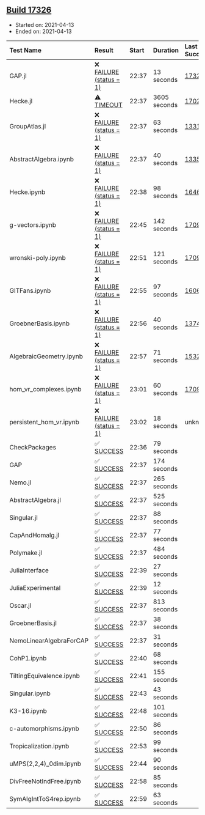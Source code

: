 ## [Build 17326](https://oscarci.mathematik.uni-kl.de/job/oscar/17326/)

* Started on: 2021-04-13
* Ended on: 2021-04-13

| Test Name    | Result | Start | Duration | Last Success | First Failure |
|:-------------|:-------|:------|:---------|:-------------|:--------------|
| GAP.jl | ❌ [FAILURE (status = 1)](https://oscarci.mathematik.uni-kl.de/job/oscar/17326/artifact/logs/build-17326/GAP.jl.log) | 22:37 | 13 seconds | [17324](https://oscarci.mathematik.uni-kl.de/job/oscar/17324/) | [17325](https://oscarci.mathematik.uni-kl.de/job/oscar/17325/) |
| Hecke.jl | ⚠ [TIMEOUT](https://oscarci.mathematik.uni-kl.de/job/oscar/17326/artifact/logs/build-17326/Hecke.jl.log) | 22:37 | 3605 seconds | [17022](https://oscarci.mathematik.uni-kl.de/job/oscar/17022/) | [17023](https://oscarci.mathematik.uni-kl.de/job/oscar/17023/) |
| GroupAtlas.jl | ❌ [FAILURE (status = 1)](https://oscarci.mathematik.uni-kl.de/job/oscar/17326/artifact/logs/build-17326/GroupAtlas.jl.log) | 22:37 | 63 seconds | [13311](https://oscarci.mathematik.uni-kl.de/job/oscar/13311/) | [13312](https://oscarci.mathematik.uni-kl.de/job/oscar/13312/) |
| AbstractAlgebra.ipynb | ❌ [FAILURE (status = 1)](https://oscarci.mathematik.uni-kl.de/job/oscar/17326/artifact/logs/build-17326/AbstractAlgebra.ipynb.log) | 22:37 | 40 seconds | [13355](https://oscarci.mathematik.uni-kl.de/job/oscar/13355/) | [13356](https://oscarci.mathematik.uni-kl.de/job/oscar/13356/) |
| Hecke.ipynb | ❌ [FAILURE (status = 1)](https://oscarci.mathematik.uni-kl.de/job/oscar/17326/artifact/logs/build-17326/Hecke.ipynb.log) | 22:38 | 98 seconds | [16463](https://oscarci.mathematik.uni-kl.de/job/oscar/16463/) | [16464](https://oscarci.mathematik.uni-kl.de/job/oscar/16464/) |
| g-vectors.ipynb | ❌ [FAILURE (status = 1)](https://oscarci.mathematik.uni-kl.de/job/oscar/17326/artifact/logs/build-17326/g-vectors.ipynb.log) | 22:45 | 142 seconds | [17099](https://oscarci.mathematik.uni-kl.de/job/oscar/17099/) | [17100](https://oscarci.mathematik.uni-kl.de/job/oscar/17100/) |
| wronski-poly.ipynb | ❌ [FAILURE (status = 1)](https://oscarci.mathematik.uni-kl.de/job/oscar/17326/artifact/logs/build-17326/wronski-poly.ipynb.log) | 22:51 | 121 seconds | [17098](https://oscarci.mathematik.uni-kl.de/job/oscar/17098/) | [17099](https://oscarci.mathematik.uni-kl.de/job/oscar/17099/) |
| GITFans.ipynb | ❌ [FAILURE (status = 1)](https://oscarci.mathematik.uni-kl.de/job/oscar/17326/artifact/logs/build-17326/GITFans.ipynb.log) | 22:55 | 97 seconds | [16068](https://oscarci.mathematik.uni-kl.de/job/oscar/16068/) | [16069](https://oscarci.mathematik.uni-kl.de/job/oscar/16069/) |
| GroebnerBasis.ipynb | ❌ [FAILURE (status = 1)](https://oscarci.mathematik.uni-kl.de/job/oscar/17326/artifact/logs/build-17326/GroebnerBasis.ipynb.log) | 22:56 | 40 seconds | [13748](https://oscarci.mathematik.uni-kl.de/job/oscar/13748/) | [13749](https://oscarci.mathematik.uni-kl.de/job/oscar/13749/) |
| AlgebraicGeometry.ipynb | ❌ [FAILURE (status = 1)](https://oscarci.mathematik.uni-kl.de/job/oscar/17326/artifact/logs/build-17326/AlgebraicGeometry.ipynb.log) | 22:57 | 71 seconds | [15322](https://oscarci.mathematik.uni-kl.de/job/oscar/15322/) | [15323](https://oscarci.mathematik.uni-kl.de/job/oscar/15323/) |
| hom_vr_complexes.ipynb | ❌ [FAILURE (status = 1)](https://oscarci.mathematik.uni-kl.de/job/oscar/17326/artifact/logs/build-17326/hom_vr_complexes.ipynb.log) | 23:01 | 60 seconds | [17099](https://oscarci.mathematik.uni-kl.de/job/oscar/17099/) | [17100](https://oscarci.mathematik.uni-kl.de/job/oscar/17100/) |
| persistent_hom_vr.ipynb | ❌ [FAILURE (status = 1)](https://oscarci.mathematik.uni-kl.de/job/oscar/17326/artifact/logs/build-17326/persistent_hom_vr.ipynb.log) | 23:02 | 18 seconds | unknown | unknown |
| CheckPackages | ✅ [SUCCESS](https://oscarci.mathematik.uni-kl.de/job/oscar/17326/artifact/logs/build-17326/CheckPackages.log) | 22:36 | 79 seconds |  |  |
| GAP | ✅ [SUCCESS](https://oscarci.mathematik.uni-kl.de/job/oscar/17326/artifact/logs/build-17326/GAP.log) | 22:37 | 174 seconds |  |  |
| Nemo.jl | ✅ [SUCCESS](https://oscarci.mathematik.uni-kl.de/job/oscar/17326/artifact/logs/build-17326/Nemo.jl.log) | 22:37 | 265 seconds |  |  |
| AbstractAlgebra.jl | ✅ [SUCCESS](https://oscarci.mathematik.uni-kl.de/job/oscar/17326/artifact/logs/build-17326/AbstractAlgebra.jl.log) | 22:37 | 525 seconds |  |  |
| Singular.jl | ✅ [SUCCESS](https://oscarci.mathematik.uni-kl.de/job/oscar/17326/artifact/logs/build-17326/Singular.jl.log) | 22:37 | 88 seconds |  |  |
| CapAndHomalg.jl | ✅ [SUCCESS](https://oscarci.mathematik.uni-kl.de/job/oscar/17326/artifact/logs/build-17326/CapAndHomalg.jl.log) | 22:37 | 77 seconds |  |  |
| Polymake.jl | ✅ [SUCCESS](https://oscarci.mathematik.uni-kl.de/job/oscar/17326/artifact/logs/build-17326/Polymake.jl.log) | 22:37 | 484 seconds |  |  |
| JuliaInterface | ✅ [SUCCESS](https://oscarci.mathematik.uni-kl.de/job/oscar/17326/artifact/logs/build-17326/JuliaInterface.log) | 22:39 | 27 seconds |  |  |
| JuliaExperimental | ✅ [SUCCESS](https://oscarci.mathematik.uni-kl.de/job/oscar/17326/artifact/logs/build-17326/JuliaExperimental.log) | 22:39 | 12 seconds |  |  |
| Oscar.jl | ✅ [SUCCESS](https://oscarci.mathematik.uni-kl.de/job/oscar/17326/artifact/logs/build-17326/Oscar.jl.log) | 22:37 | 813 seconds |  |  |
| GroebnerBasis.jl | ✅ [SUCCESS](https://oscarci.mathematik.uni-kl.de/job/oscar/17326/artifact/logs/build-17326/GroebnerBasis.jl.log) | 22:37 | 38 seconds |  |  |
| NemoLinearAlgebraForCAP | ✅ [SUCCESS](https://oscarci.mathematik.uni-kl.de/job/oscar/17326/artifact/logs/build-17326/NemoLinearAlgebraForCAP.log) | 22:37 | 31 seconds |  |  |
| CohP1.ipynb | ✅ [SUCCESS](https://oscarci.mathematik.uni-kl.de/job/oscar/17326/artifact/logs/build-17326/CohP1.ipynb.log) | 22:40 | 68 seconds |  |  |
| TiltingEquivalence.ipynb | ✅ [SUCCESS](https://oscarci.mathematik.uni-kl.de/job/oscar/17326/artifact/logs/build-17326/TiltingEquivalence.ipynb.log) | 22:41 | 155 seconds |  |  |
| Singular.ipynb | ✅ [SUCCESS](https://oscarci.mathematik.uni-kl.de/job/oscar/17326/artifact/logs/build-17326/Singular.ipynb.log) | 22:43 | 43 seconds |  |  |
| K3-16.ipynb | ✅ [SUCCESS](https://oscarci.mathematik.uni-kl.de/job/oscar/17326/artifact/logs/build-17326/K3-16.ipynb.log) | 22:48 | 101 seconds |  |  |
| c-automorphisms.ipynb | ✅ [SUCCESS](https://oscarci.mathematik.uni-kl.de/job/oscar/17326/artifact/logs/build-17326/c-automorphisms.ipynb.log) | 22:50 | 86 seconds |  |  |
| Tropicalization.ipynb | ✅ [SUCCESS](https://oscarci.mathematik.uni-kl.de/job/oscar/17326/artifact/logs/build-17326/Tropicalization.ipynb.log) | 22:53 | 99 seconds |  |  |
| uMPS(2,2,4)_0dim.ipynb | ✅ [SUCCESS](https://oscarci.mathematik.uni-kl.de/job/oscar/17326/artifact/logs/build-17326/uMPS-2-2-4-_0dim.ipynb.log) | 22:44 | 90 seconds |  |  |
| DivFreeNotIndFree.ipynb | ✅ [SUCCESS](https://oscarci.mathematik.uni-kl.de/job/oscar/17326/artifact/logs/build-17326/DivFreeNotIndFree.ipynb.log) | 22:58 | 85 seconds |  |  |
| SymAlgIntToS4rep.ipynb | ✅ [SUCCESS](https://oscarci.mathematik.uni-kl.de/job/oscar/17326/artifact/logs/build-17326/SymAlgIntToS4rep.ipynb.log) | 22:59 | 63 seconds |  |  |
